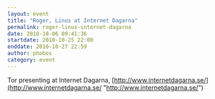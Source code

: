 ```yaml
---
layout: event
title: "Roger, Linus at Internet Dagarna"
permalink: roger-linus-internet-dagarna
date: 2010-10-06 09:41:36
startdate: 2010-10-25 22:00
enddate: 2010-10-27 22:59
author: phobos
category: event
---
```


Tor presenting at Internet Dagarna, [http://www.internetdagarna.se/](http://www.internetdagarna.se/ "http://www.internetdagarna.se/")
